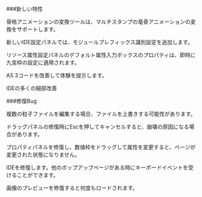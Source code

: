 ###新しい特性

骨格アニメーションの変換ツールは、マルチスタンプの竜骨アニメーションの変換をサポートします。

新しいIDE設定パネルでは、モジュールプレフィックス識別設定を追加します。

リソース属性設定パネルのデフォルト属性入力ボックスのプロパティは、即時に九宮枠の設定に適用されます。

AS 3コードを改善して体験を提示します。

IDEの多くの細部改善




###修復Bug

複数の粒子ファイルを編集する場合、ファイルを上書きする可能性があります。

ドラッグパネルの修復時にEscを押してキャンセルすると、崩壊の原因になる場合があります。

プロパティパネルを修復し、数値枠をドラッグして属性を変更すると、ページが変更された状態になりません。

IDEを修復します。他のポップアップページがある時にキーボードイベントを受けることができます。

画像のプレビューを修復すると何度もロードされます。


